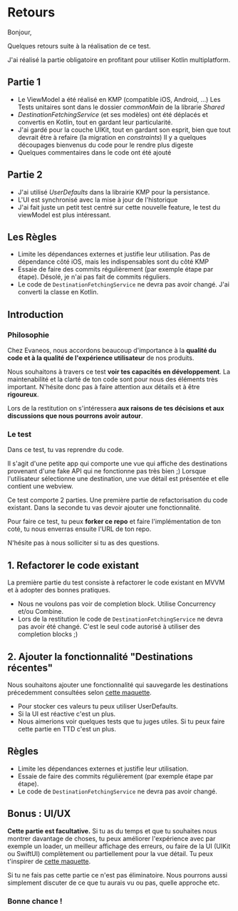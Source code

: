 # Retours


Bonjour,

Quelques retours suite à la réalisation de ce test.

J'ai réalisé la partie obligatoire en profitant pour utiliser Kotlin multiplatform.

## Partie 1
- Le ViewModel a été réalisé en KMP (compatible iOS, Android, ...)
    Les Tests unitaires sont dans le dossier *commonMain* de la librarie *Shared*
- *DestinationFetchingService* (et ses modèles) ont été déplacés et convertis en Kotlin, tout en gardant leur particularité.
- J'ai gardé pour la couche UIKit, tout en gardant son esprit, bien que tout devrait être à refaire (la migration en *constraints*)
    Il y a quelques découpages bienvenus du code pour le rendre plus digeste
- Quelques commentaires dans le code ont été ajouté

## Partie 2
- J'ai utilisé *UserDefaults* dans la librairie KMP pour la persistance.
- L'UI est synchronisé avec la mise à jour de l'historique
- J'ai fait juste un petit test centré sur cette nouvelle feature, le test du viewModel est plus intéressant.

## Les Règles
- Limite les dépendances externes et justifie leur utilisation.
    Pas de dépendance côté iOS, mais les indispensables sont du côté KMP
- Essaie de faire des commits régulièrement (par exemple étape par étape).
    Désolé, je n'ai pas fait de commits réguliers. 
- Le code de `DestinationFetchingService` ne devra pas avoir changé.
    J'ai converti la classe en Kotlin.

## Introduction
### Philosophie

Chez Evaneos, nous accordons beaucoup d'importance à la **qualité du code et à la qualité de l'expérience utilisateur** de nos produits.

Nous souhaitons à travers ce test **voir tes capacités en développement**. La maintenabilité et la clarté de ton code sont pour nous des éléments très important. N'hésite donc pas à faire attention aux détails et à être **rigoureux**.

Lors de la restitution on s'intéressera **aux raisons de tes décisions et aux discussions que nous pourrons avoir autour**.
### Le test

Dans ce test, tu vas reprendre du code.

Il s'agit d'une petite app qui comporte une vue qui affiche des destinations provenant d'une fake API qui ne fonctionne pas très bien ;)
Lorsque l'utilisateur sélectionne une destination, une vue détail est présentée et elle contient une webview.

Ce test comporte 2 parties. Une première partie de refactorisation du code existant. Dans la seconde tu vas devoir ajouter une fonctionnalité.

Pour faire ce test, tu peux **forker ce repo** et faire l'implémentation de ton coté, tu nous enverras ensuite l'URL de ton repo.

N'hésite pas à nous solliciter si tu as des questions.

## 1. Refactorer le code existant

La première partie du test consiste à refactorer le code existant en MVVM et à adopter des bonnes pratiques.

- Nous ne voulons pas voir de completion block. Utilise Concurrency et/ou Combine.
- Lors de la restitution le code de `DestinationFetchingService` ne devra pas avoir été changé. C'est le seul code autorisé à utiliser des completion blocks ;)

## 2. Ajouter la fonctionnalité "Destinations récentes"

Nous souhaitons ajouter une fonctionnalité qui sauvegarde les destinations précedemment consultées selon [cette maquette](https://www.figma.com/file/4yIJXkSfo9xACHgG2KN0Yu/App%2FTestMobileDestinationGuide?node-id=632%3A2212).

- Pour stocker ces valeurs tu peux utiliser UserDefaults.
- Si la UI est réactive c'est un plus.
- Nous aimerions voir quelques tests que tu juges utiles. Si tu peux faire cette partie en TTD c'est un plus.

## Règles
- Limite les dépendances externes et justifie leur utilisation.
- Essaie de faire des commits régulièrement (par exemple étape par étape).
- Le code de `DestinationFetchingService` ne devra pas avoir changé.

## Bonus : UI/UX

**Cette partie est facultative.**
Si tu as du temps et que tu souhaites nous montrer davantage de choses, tu peux améliorer l'expérience avec par exemple un loader, un meilleur affichage des erreurs, ou faire de la UI (UIKit ou SwiftUI) complètement ou partiellement pour la vue détail. Tu peux t'inspirer de [cette maquette](https://www.figma.com/file/4yIJXkSfo9xACHgG2KN0Yu/App%2FTestMobileDestinationGuide?node-id=2%3A233).

Si tu ne fais pas cette partie ce n'est pas éliminatoire. Nous pourrons aussi simplement discuter de ce que tu aurais vu ou pas, quelle approche etc.

### Bonne chance !
